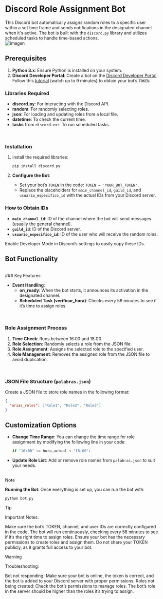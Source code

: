 # Discord Role Assignment Bot

This Discord bot automatically assigns random roles to a specific user within a set time frame and sends notifications in the designated channel when it's active. The bot is built with the `discord.py` library and utilizes scheduled tasks to handle time-based actions.
<br>
![imagen](https://github.com/user-attachments/assets/0184a770-ff17-4bad-a56a-12c11cd6c721)
## Prerequisites

1. **Python 3.x**: Ensure Python is installed on your system.
2. **Discord Developer Portal**: Create a bot on the [Discord Developer Portal](https://discord.com/developers/applications). Follow this [tutorial](https://www.youtube.com/watch?v=2k9x0s3awss) (watch up to 9 minutes) to obtain your bot’s `TOKEN`.

### Libraries Required

- **discord.py**: For interacting with the Discord API.
- **random**: For randomly selecting roles.
- **json**: For loading and updating roles from a local file.
- **datetime**: To check the current time.
- **tasks** from `discord.ext`: To run scheduled tasks.
<br>

### Installation

1. Install the required libraries:

    ```bash
    pip install discord.py
    ```

2. **Configure the Bot**:
    - Set your bot’s `TOKEN` in the code: `TOKEN = 'YOUR_BOT_TOKEN'`.
    - Replace the placeholders for `main_channel_id`, `guild_id`, and `usuario_especifico_id` with the actual IDs from your Discord server.

### How to Obtain IDs

- **`main_channel_id`**: ID of the channel where the bot will send messages (usually the general channel).
- **`guild_id`**: ID of the Discord server.
- **`usuario_especifico_id`**: ID of the user who will receive the random roles.

Enable Developer Mode in Discord’s settings to easily copy these IDs.

## Bot Functionality
<br>
### Key Features

- **Event Handling**:
    - **on_ready**: When the bot starts, it announces its activation in the designated channel.
    - **Scheduled Task (verificar_hora)**: Checks every 58 minutes to see if it’s time to assign roles.
<br>

### Role Assignment Process

1. **Time Check**: Runs between 16:00 and 18:00.
2. **Role Selection**: Randomly selects a role from the JSON file.
3. **Role Assignment**: Assigns the selected role to the specified user.
4. **Role Management**: Removes the assigned role from the JSON file to avoid duplication.
<br>

### JSON File Structure (`palabras.json`)

Create a JSON file to store role names in the following format:

```json
{
  "arias_roles": ["Role1", "Role2", "Role3"]
}
```
## Customization Options

- **Change Time Range**: You can change the time range for role assignment by modifying the following line in your code:

    ```python
    if "16:00" <= hora_actual < "18:00":
    ```

- **Update Role List**: Add or remove role names from `palabras.json` to suit your needs.
<br><br>
>[!NOTE]
> **Running the Bot**: Once everything is set up, you can run the bot with:
>
> ```bash
> python bot.py
> ```

>[!TIP]
>Important Notes:
>
>Make sure the bot’s TOKEN, channel, and user IDs are correctly configured in the code. The bot will run continuously, checking every 58 minutes to see if it’s the right time to assign roles.
>Ensure your bot has the necessary permissions to create roles and assign them.
>Do not share your TOKEN publicly, as it grants full access to your bot.

> [!WARNING]
>Troubleshooting:
>
>Bot not responding: Make sure your bot is online, the token is correct, and the bot is added to your Discord server with proper permissions.
>Roles not being created: Check the bot’s permissions to manage roles. The bot’s role in the server should be higher than the roles it’s trying to assign.
